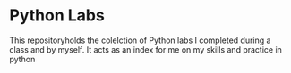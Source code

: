 # Python Labs

This repositoryholds the colelction of Python labs I completed during a class and by myself. It acts as an index for me on my skills and practice in python
